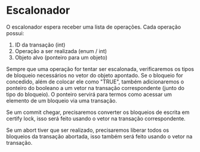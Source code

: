 # Escalonador

O escalonador espera receber uma lista de operações. Cada operação possui:

1. ID da transação (int)
2. Operação a ser realizada (enum / int)
3. Objeto alvo (ponteiro para um objeto)

Sempre que uma operação for tentar ser escalonada, verificaremos os tipos de bloqueio necessários no vetor do objeto apontado. Se o bloqueio for concedido, além de colocar ele como "TRUE", também adicionaremos o ponteiro do booleano a um vetor na transação correspondente (junto do tipo do bloqueio). O ponteiro servirá para termos como acessar um elemento de um bloqueio via uma transação. 

Se um commit chegar, precisaremos converter os bloqueios de escrita em certify lock, isso será feito usando o vetor na transação correspondente.

Se um abort tiver que ser realizado, precisaremos liberar todos os bloqueios da transação abortada, isso também será feito usando o vetor na transação.



